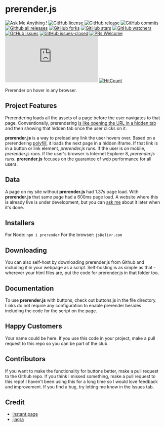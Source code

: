 # prerender.js 
[![Ask Me Anything !](https://img.shields.io/badge/Ask%20me-anything-1abc9c.svg)](https://GitHub.com/Naereen/ama)
[![GitHub license](https://img.shields.io/github/license/Naereen/StrapDown.js.svg)](https://github.com/Naereen/StrapDown.js/blob/master/LICENSE)
[![GitHub release](https://img.shields.io/github/release/Naereen/StrapDown.js.svg)](https://GitHub.com/Naereen/StrapDown.js/releases/)
[![GitHub commits](https://img.shields.io/github/commits-since/Naereen/StrapDown.js/v1.0.0.svg)](https://GitHub.com/Naereen/StrapDown.js/commit/)
[![Github all releases](https://img.shields.io/github/downloads/Naereen/StrapDown.js/total.svg)](https://GitHub.com/Naereen/StrapDown.js/releases/)
[![GitHub forks](https://img.shields.io/github/forks/Naereen/StrapDown.js.svg?style=social&label=Fork&maxAge=2592000)](https://GitHub.com/Naereen/StrapDown.js/network/)
[![GitHub stars](https://img.shields.io/github/stars/Naereen/StrapDown.js.svg?style=social&label=Star&maxAge=2592000)](https://GitHub.com/Naereen/StrapDown.js/stargazers/)
[![GitHub watchers](https://img.shields.io/github/watchers/Naereen/StrapDown.js.svg?style=social&label=Watch&maxAge=2592000)](https://GitHub.com/Naereen/StrapDown.js/watchers/)
[![GitHub issues](https://img.shields.io/github/issues/Naereen/StrapDown.js.svg)](https://GitHub.com/Naereen/StrapDown.js/issues/)
[![GitHub issues-closed](https://img.shields.io/github/issues-closed/Naereen/StrapDown.js.svg)](https://GitHub.com/Naereen/StrapDown.js/issues?q=is%3Aissue+is%3Aclosed)
[![PRs Welcome](https://img.shields.io/badge/PRs-welcome-brightgreen.svg?style=flat-square)](http://makeapullrequest.com)
[![Only 32 Kb](https://badge-size.herokuapp.com/Naereen/StrapDown.js/master/strapdown.min.js)](https://github.com/Naereen/StrapDown.js/blob/master/strapdown.min.js)
[![HitCount](http://hits.dwyl.io/Naereen/badges.svg)](http://hits.dwyl.io/Naereen/badges)

Prerender on hover in any browser.

## Project Features

Prerendering loads all the assets of a page before the user navigates to that page. Conventionally, prerendering [is like opening the URL in a hidden tab](http://www.stevesouders.com/blog/2013/11/07/prebrowsing/) and then showing that hidden tab once the user clicks on it.

**prerender.js** is a way to preload any link the user hovers over. Based on a prerendering [polyfill](https://github.com/samyk/jiagra), it loads the next page in a hidden iframe. If that link is in a button or link element, *prerender.js runs*. If the user is on mobile, *prerender.js runs*. If the user's browser is Internet Explorer 8, *prerender.js runs*. **prerender.js** focuses on the guarantee of web performance for all users.

## Data
A page on my site without **prerender.js** had 1.37s page load. With **prerender.js** that same page had a 600ms page load. A website where this is already live is under development, but you can [ask me](https://twitter.com/fleshmecha) about it later when it's done.

## Installers

For Node:
`npm i prerender`
For the browser:
`jsDelivr.com`

## Downloading

You can also self-host by downloading prerender.js from Github and including it in your webpage as a script. Self-hosting is as simple as that - wherever your html files are, put the code for prerender.js in that folder too.

## Documentation

To use **prerender.js** with buttons, check out buttons.js in the file directory.
Links do not require any configuration to enable prerender besides including the code for the script on the page.

## Happy Customers
Your name could be here. If you use this code in your project, make a pull request to this repo so you can be part of the club.

## Contributors 
If you want to make the functionality for buttons better, make a pull request to the Github repo. If you think I missed something, make a pull request to this repo! I haven't been using this for a long time so I would love feedback and improvement. If you find a bug, try letting me know in the Issues tab.

## Credit
- [instant.page](https://instant.page/)
- [jiagra](https://github.com/samyk/jiagra)
